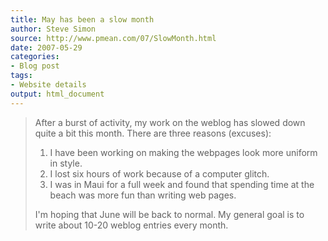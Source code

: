 ```yaml
---
title: May has been a slow month
author: Steve Simon
source: http://www.pmean.com/07/SlowMonth.html
date: 2007-05-29
categories:
- Blog post
tags:
- Website details
output: html_document
---
```

> After a burst of activity, my work on the weblog has slowed down quite
> a bit this month. There are three reasons (excuses):
>
> 1.  I have been working on making the webpages look more uniform in
>     style.
> 2.  I lost six hours of work because of a computer glitch.
> 3.  I was in Maui for a full week and found that spending time at the
>     beach was more fun than writing web pages.
>
> I\'m hoping that June will be back to normal. My general goal is to
> write about 10-20 weblog entries every month.
